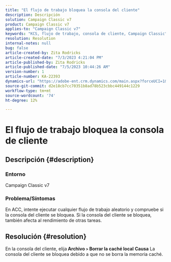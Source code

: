 ```yaml
---
title: "El flujo de trabajo bloquea la consola del cliente"
description: Descripción
solution: Campaign Classic v7
product: Campaign Classic v7
applies-to: "Campaign Classic v7"
keywords: "KCS, flujo de trabajo, consola de cliente, Campaign Classic"
resolution: Resolution
internal-notes: null
bug: false
article-created-by: Zita Rodricks
article-created-date: "7/3/2023 4:21:04 PM"
article-published-by: Zita Rodricks
article-published-date: "7/5/2023 10:44:26 AM"
version-number: 1
article-number: KA-22393
dynamics-url: "https://adobe-ent.crm.dynamics.com/main.aspx?forceUCI=1&pagetype=entityrecord&etn=knowledgearticle&id=2477b499-bd19-ee11-8f6e-6045bd006268"
source-git-commit: d2e18cb7cc70351b8ad78b523cbbc449144c1229
workflow-type: tm+mt
source-wordcount: '74'
ht-degree: 12%

---
```


# El flujo de trabajo bloquea la consola de cliente

## Descripción {#description}


### <b>Entorno </b>

Campaign Classic v7

### <b>Problema/Síntomas</b>

En ACC, intente ejecutar cualquier flujo de trabajo aleatorio y compruebe si la consola del cliente se bloquea. Si la consola del cliente se bloquea, también afecta al rendimiento de otras tareas.






## Resolución {#resolution}


En la consola del cliente, elija<b> Archivo `>`  Borrar la caché local</b>
<b>Causa</b>
La consola del cliente se bloquea debido a que no se borra la memoria caché.
